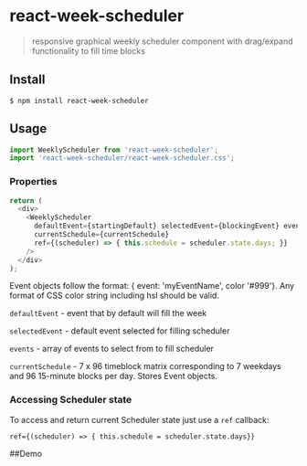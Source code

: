 # react-week-scheduler
> responsive graphical weekly scheduler component with drag/expand functionality to fill time blocks

## Install

```console
$ npm install react-week-scheduler
```

## Usage

```js
import WeeklyScheduler from 'react-week-scheduler';
import 'react-week-scheduler/react-week-scheduler.css';
```

### Properties

```js
return (
  <div>
    <WeeklyScheduler
      defaultEvent={startingDefault} selectedEvent={blockingEvent} events={eventList}
      currentSchedule={currentSchedule}
      ref={(scheduler) => { this.schedule = scheduler.state.days; }}
    />
  </div>
);
```
Event objects follow the format: { event: 'myEventName', color '#999'}. Any format of CSS color string including hsl should be valid.

`defaultEvent` - event that by default will fill the week

`selectedEvent` - default event selected for filling scheduler

`events` - array of events to select from to fill scheduler

`currentSchedule` - 7 x 96 timeblock matrix corresponding to 7 weekdays and 96 15-minute blocks per day. Stores Event objects.

### Accessing Scheduler state

To access and return current Scheduler state just use a `ref` callback:

  `ref={(scheduler) => { this.schedule = scheduler.state.days}}`

##Demo
